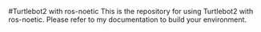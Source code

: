 #Turtlebot2 with ros-noetic
 This is the repository for using Turtlebot2 with ros-noetic.
 Please refer to my documentation to build your environment.
